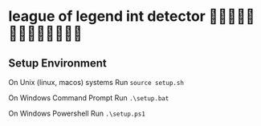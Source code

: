 # league of legend int detector 👅👅👅👅👅👅👅👅👅👅👅👅👅

## Setup Environment

On Unix (linux, macos) systems
Run `source setup.sh`

On Windows Command Prompt
Run `.\setup.bat`

On Windows Powershell
Run `.\setup.ps1`
